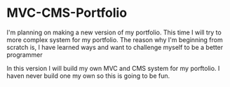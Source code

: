 # MVC-CMS-Portfolio
I'm planning on making a new version of my portfolio. This time I will try to more complex system for my portfolio. The reason why I'm beginning from scratch is, I have learned ways and want to challenge myself to be a better programmer

In this version I will build my own MVC and CMS system for my porftolio. I haven never build one my own so this is going to be fun.
